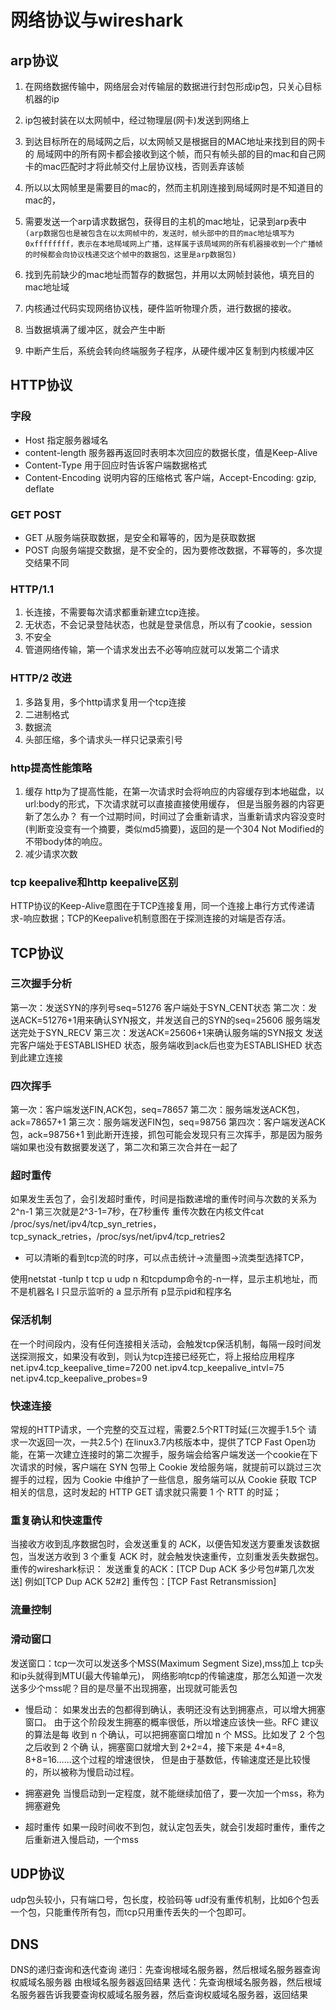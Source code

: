 # 网络协议与wireshark
## arp协议
1. 在网络数据传输中，网络层会对传输层的数据进行封包形成ip包，只关心目标机器的ip
2. ip包被封装在以太网帧中，经过物理层(网卡)发送到网络上
3. 到达目标所在的局域网之后，以太网帧又是根据目的MAC地址来找到目的网卡的
   局域网中的所有网卡都会接收到这个帧，而只有帧头部的目的mac和自己网卡的mac匹配时才将此帧交付上层协议栈，否则丢弃该帧
4. 所以以太网帧里是需要目的mac的，然而主机刚连接到局域网时是不知道目的mac的，
5. 需要发送一个arp请求数据包，获得目的主机的mac地址，记录到arp表中
`(arp数据包也是被包含在以太网帧中的，发送时，帧头部中的目的mac地址填写为0xffffffff，表示在本地局域网上广播，这样属于该局域网的所有机器接收到一个广播帧的时候都会向协议栈递交这个帧中的数据包，这里是arp数据包)`

6. 找到先前缺少的mac地址而暂存的数据包，并用以太网帧封装他，填充目的mac地址域


1. 内核通过代码实现网络协议栈，硬件监听物理介质，进行数据的接收。
2. 当数据填满了缓冲区，就会产生中断
3. 中断产生后，系统会转向终端服务子程序，从硬件缓冲区复制到内核缓冲区

## HTTP协议
### 字段
* Host 指定服务器域名
* content-length 服务器再返回时表明本次回应的数据长度，值是Keep-Alive 
* Content-Type 用于回应时告诉客户端数据格式
* Content-Encoding 说明内容的压缩格式 客户端，Accept-Encoding: gzip, deflate

### GET POST
* GET 从服务端获取数据，是安全和幂等的，因为是获取数据
* POST 向服务端提交数据，是不安全的，因为要修改数据，不幂等的，多次提交结果不同

### HTTP/1.1
1. 长连接，不需要每次请求都重新建立tcp连接。
2. 无状态，不会记录登陆状态，也就是登录信息，所以有了cookie，session
3. 不安全
4. 管道网络传输，第一个请求发出去不必等响应就可以发第二个请求
### HTTP/2 改进
1. 多路复用，多个http请求复用一个tcp连接
2. 二进制格式
3. 数据流
4. 头部压缩，多个请求头一样只记录索引号

### http提高性能策略
1. 缓存
http为了提高性能，在第一次请求时会将响应的内容缓存到本地磁盘，以url:body的形式，下次请求就可以直接直接使用缓存，
但是当服务器的内容更新了怎么办？
有一个过期时间，时间过了会重新请求，当重新请求内容没变时(判断变没变有一个摘要，类似md5摘要)，返回的是一个304 Not Modified的不带body体的响应。
2. 减少请求次数



### tcp keepalive和http keepalive区别
HTTP协议的Keep-Alive意图在于TCP连接复用，同一个连接上串行方式传递请求-响应数据；TCP的Keepalive机制意图在于探测连接的对端是否存活。

## TCP协议

### 三次握手分析
第一次：发送SYN的序列号seq=51276  客户端处于SYN_CENT状态
第二次：发送ACK=51276+1用来确认SYN报文，并发送自己的SYN的seq=25606  服务端发送完处于SYN_RECV
第三次：发送ACK=25606+1来确认服务端的SYN报文 发送完客户端处于ESTABLISHED 状态，服务端收到ack后也变为ESTABLISHED 状态
到此建立连接

### 四次挥手
第一次：客户端发送FIN,ACK包，seq=78657
第二次：服务端发送ACK包，ack=78657+1
第三次：服务端发送FIN包，seq=98756
第四次：客户端发送ACK包，ack=98756+1
到此断开连接，抓包可能会发现只有三次挥手，那是因为服务端如果也没有数据要发送了，第二次和第三次合并在一起了

### 超时重传
如果发生丢包了，会引发超时重传，时间是指数递增的重传时间与次数的关系为  2^n-1
第三次就是2^3-1=7秒，在7秒重传
重传次数在内核文件cat /proc/sys/net/ipv4/tcp_syn_retries，tcp_synack_retries，/proc/sys/net/ipv4/tcp_retries2

* 可以清晰的看到tcp流的时序，可以点击统计->流量图->流类型选择TCP，

使用netstat -tunlp 
t tcp
u udp
n 和tcpdump命令的-n一样，显示主机地址，而不是机器名
l 只显示监听的 
a 显示所有
p显示pid和程序名

### 保活机制
在一个时间段内，没有任何连接相关活动，会触发tcp保活机制，每隔一段时间发送探测报文，如果没有收到，则认为tcp连接已经死亡，将上报给应用程序
net.ipv4.tcp_keepalive_time=7200
net.ipv4.tcp_keepalive_intvl=75  
net.ipv4.tcp_keepalive_probes=9

### 快速连接
常规的HTTP请求，一个完整的交互过程，需要2.5个RTT时延(三次握手1.5个 请求一次返回一次，一共2.5个)
在linux3.7内核版本中，提供了TCP Fast Open功能，在第一次建立连接时的第二次握手，服务端会给客户端发送一个cookie在下次请求的时候，客户端在 SYN 包带上 Cookie 发给服务端，就提前可以跳过三次握手的过程，因为 Cookie 中维护了一些信息，服务端可以从 Cookie 获取 TCP 相关的信息，这时发起的 HTTP GET 请求就只需要 1 个 RTT 的时延；

### 重复确认和快速重传
当接收方收到乱序数据包时，会发送重复的 ACK，以便告知发送方要重发该数据包，当发送方收到 3 个重复 ACK 时，就会触发快速重传，立刻重发丢失数据包。
重传的wireshark标识：
发送重复的ACK：[TCP Dup ACK 多少号包#第几次发送] 例如[TCP Dup ACK 52#2]
重传包：[TCP Fast Retransmission] 

### 流量控制


### 滑动窗口
发送窗口：tcp一次可以发送多个MSS(Maximum Segment Size),mss加上 tcp头和ip头就得到MTU(最大传输单元)，
网络影响tcp的传输速度，那怎么知道一次发送多少个mss呢？目的是尽量不出现拥塞，出现就可能丢包
* 慢启动：
如果发出去的包都得到确认，表明还没有达到拥塞点，可以增大拥塞窗口。
由于这个阶段发生拥塞的概率很低，所以增速应该快一些。RFC 建议的算法是每
收到 n 个确认，可以把拥塞窗口增加 n 个 MSS。比如发了 2 个包之后收到 2 个确
认，拥塞窗口就增大到 2+2=4，接下来是 4+4=8, 8+8=16……这个过程的增速很快，
但是由于基数低，传输速度还是比较慢的，所以被称为慢启动过程。
* 拥塞避免
当慢启动到一定程度，就不能继续加倍了，要一次加一个mss，称为拥塞避免

* 超时重传
如果一段时间收不到包，就认定包丢失，就会引发超时重传，重传之后重新进入慢启动，一个mss

## UDP协议
udp包头较小，只有端口号，包长度，校验码等
udf没有重传机制，比如6个包丢一个包，只能重传所有包，而tcp只用重传丢失的一个包即可。
## DNS
DNS的递归查询和迭代查询
递归：先查询根域名服务器，然后根域名服务器查询权威域名服务器 由根域名服务器返回结果
迭代：先查询根域名服务器，然后根域名服务器告诉我要查询权威域名服务器，然后查询权威域名服务器，返回结果


